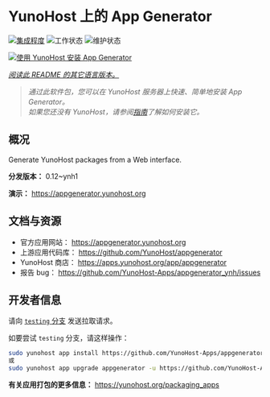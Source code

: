 <!--
注意：此 README 由 <https://github.com/YunoHost/apps/tree/master/tools/readme_generator> 自动生成
请勿手动编辑。
-->

# YunoHost 上的 App Generator

[![集成程度](https://dash.yunohost.org/integration/appgenerator.svg)](https://ci-apps.yunohost.org/ci/apps/appgenerator/) ![工作状态](https://ci-apps.yunohost.org/ci/badges/appgenerator.status.svg) ![维护状态](https://ci-apps.yunohost.org/ci/badges/appgenerator.maintain.svg)

[![使用 YunoHost 安装 App Generator](https://install-app.yunohost.org/install-with-yunohost.svg)](https://install-app.yunohost.org/?app=appgenerator)

*[阅读此 README 的其它语言版本。](./ALL_README.md)*

> *通过此软件包，您可以在 YunoHost 服务器上快速、简单地安装 App Generator。*  
> *如果您还没有 YunoHost，请参阅[指南](https://yunohost.org/install)了解如何安装它。*

## 概况

Generate YunoHost packages from a Web interface.


**分发版本：** 0.12~ynh1

**演示：** <https://appgenerator.yunohost.org>
## 文档与资源

- 官方应用网站： <https://appgenerator.yunohost.org>
- 上游应用代码库： <https://github.com/YunoHost/appgenerator>
- YunoHost 商店： <https://apps.yunohost.org/app/appgenerator>
- 报告 bug： <https://github.com/YunoHost-Apps/appgenerator_ynh/issues>

## 开发者信息

请向 [`testing` 分支](https://github.com/YunoHost-Apps/appgenerator_ynh/tree/testing) 发送拉取请求。

如要尝试 `testing` 分支，请这样操作：

```bash
sudo yunohost app install https://github.com/YunoHost-Apps/appgenerator_ynh/tree/testing --debug
或
sudo yunohost app upgrade appgenerator -u https://github.com/YunoHost-Apps/appgenerator_ynh/tree/testing --debug
```

**有关应用打包的更多信息：** <https://yunohost.org/packaging_apps>
